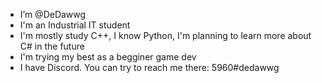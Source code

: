 - I’m @DeDawwg
- I'm an Industrial IT student
- I'm mostly study C++, I know Python, I'm planning to learn more about C# in the future
- I'm trying my best as a begginer game dev
- I have Discord. You can try to reach me there: 5960#dedawwg

